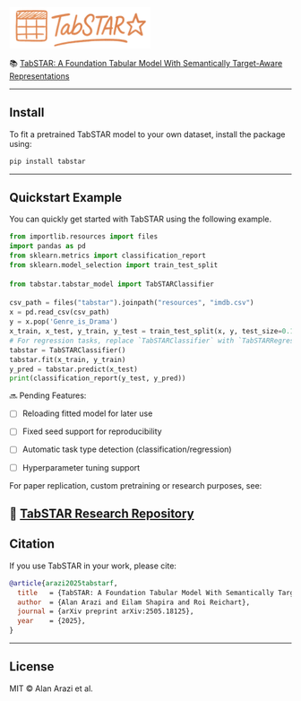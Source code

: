 <img src="https://raw.githubusercontent.com/alanarazi7/TabSTAR/main/figures/tabstar_logo.png" alt="TabSTAR Logo" width="50%">

📚 [TabSTAR: A Foundation Tabular Model With Semantically Target-Aware Representations](https://arxiv.org/abs/2505.18125)

---

## Install

To fit a pretrained TabSTAR model to your own dataset, install the package using:

```bash
pip install tabstar
```
---

## Quickstart Example

You can quickly get started with TabSTAR using the following example.

```python
from importlib.resources import files
import pandas as pd
from sklearn.metrics import classification_report
from sklearn.model_selection import train_test_split

from tabstar.tabstar_model import TabSTARClassifier

csv_path = files("tabstar").joinpath("resources", "imdb.csv")
x = pd.read_csv(csv_path)
y = x.pop('Genre_is_Drama')
x_train, x_test, y_train, y_test = train_test_split(x, y, test_size=0.1)
# For regression tasks, replace `TabSTARClassifier` with `TabSTARRegressor`.
tabstar = TabSTARClassifier()
tabstar.fit(x_train, y_train)
y_pred = tabstar.predict(x_test)
print(classification_report(y_test, y_pred))
```

🔜 Pending Features:
- [ ] Reloading fitted model for later use
- [ ] Fixed seed support for reproducibility
- [ ] Automatic task type detection (classification/regression)
- [ ] Hyperparameter tuning support


For paper replication, custom pretraining or research purposes, see:

🔗 [TabSTAR Research Repository](https://github.com/alanarazi7/TabSTAR)
---

## Citation

If you use TabSTAR in your work, please cite:

```bibtex
@article{arazi2025tabstarf,
  title   = {TabSTAR: A Foundation Tabular Model With Semantically Target-Aware Representations},
  author  = {Alan Arazi and Eilam Shapira and Roi Reichart},
  journal = {arXiv preprint arXiv:2505.18125},
  year    = {2025},
}
```

---

## License

MIT © Alan Arazi et al.